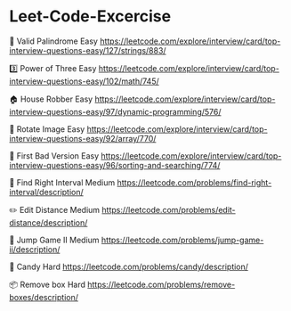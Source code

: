 # Leet-Code-Excercise
🔁 Valid Palindrome
Easy
https://leetcode.com/explore/interview/card/top-interview-questions-easy/127/strings/883/



3️⃣ Power of Three
Easy
https://leetcode.com/explore/interview/card/top-interview-questions-easy/102/math/745/

🏠 House Robber
Easy
https://leetcode.com/explore/interview/card/top-interview-questions-easy/97/dynamic-programming/576/

🔄 Rotate Image
Easy
https://leetcode.com/explore/interview/card/top-interview-questions-easy/92/array/770/

🐞 First Bad Version
Easy
https://leetcode.com/explore/interview/card/top-interview-questions-easy/96/sorting-and-searching/774/

📏 Find Right Interval
Medium
https://leetcode.com/problems/find-right-interval/description/

✏️ Edit Distance
Medium
https://leetcode.com/problems/edit-distance/description/

🦘 Jump Game II
Medium
https://leetcode.com/problems/jump-game-ii/description/

🍬 Candy
Hard
https://leetcode.com/problems/candy/description/

📦 Remove box
Hard
https://leetcode.com/problems/remove-boxes/description/
